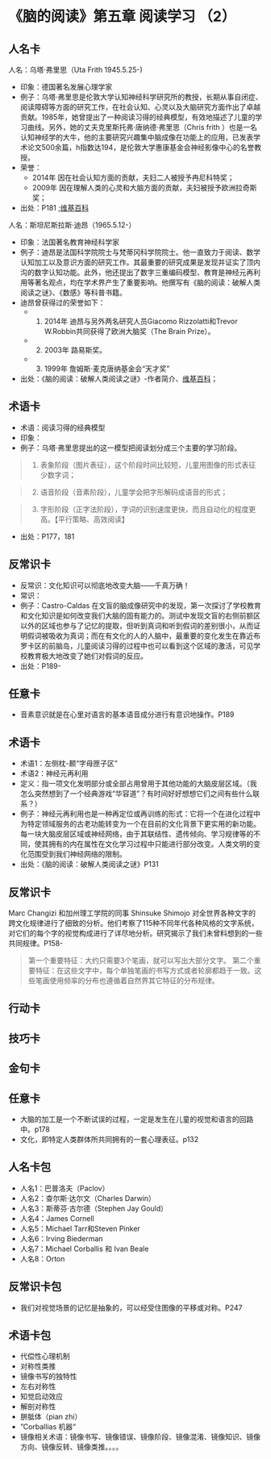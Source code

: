 # 《脑的阅读》第五章 阅读学习 （2） #
## 人名卡 ##
人名：乌塔·弗里思（Uta Frith 1945.5.25-)

- 印象：德国著名发展心理学家
- 例子：乌塔·弗里思是伦敦大学认知神经科学研究所的教授，长期从事自闭症、阅读障碍等方面的研究工作，在社会认知、心灵以及大脑研究方面作出了卓越贡献。1985年，她曾提出了一种阅读习得的经典模型，有效地描述了儿童的学习曲线。另外，她的丈夫克里斯托弗·唐纳德·弗里思（Chris frith ）也是一名认知神经学的大牛，他的主要研究兴趣集中脑成像在功能上的应用，已发表学术论文500余篇，h指数达194，是伦敦大学惠康基金会神经影像中心的名誉教授。
- 荣誉：
    - 2014年 因在社会认知方面的贡献，夫妇二人被授予冉尼科特奖；
    - 2009年 因在理解人类的心灵和大脑方面的贡献，夫妇被授予欧洲拉奇斯奖；
- 出处：P181 ;[维基百科](https://en.wikipedia.org/wiki/Uta_Frith)


人名：斯坦尼斯拉斯·迪昂（1965.5.12-）

- 印象：法国著名教育神经科学家
- 例子：迪昂是法国科学院院士与梵蒂冈科学院院士。他一直致力于阅读、数学认知加工以及意识方面的研究工作。其最重要的研究成果是发现并证实了顶内沟的数字认知功能。此外，他还提出了数字三重编码模型、教育是神经元再利用等著名观点，均在学术界产生了重要影响。他撰写有《脑的阅读：破解人类阅读之谜》、《数感》等科普书籍。
- 迪昂曾获得过的荣誉如下：
  - 1. 2014年 迪昂与另外两名研究人员Giacomo Rizzolatti和Trevor W.Robbin共同获得了欧洲大脑奖（The Brain Prize）。
  - 2. 2003年 路易斯奖。
  - 3. 1999年 詹姆斯·麦克唐纳基金会“天才奖”
- 出处：《脑的阅读：破解人类阅读之谜》-作者简介、[维基百科](https://en.m.wikipedia.org/wiki/Stanislas_Dehaene)；

## 术语卡 ##
- 术语：阅读习得的经典模型
- 印象：
- 例子：乌塔·弗里思提出的这一模型把阅读划分成三个主要的学习阶段。
> 1. 表象阶段（图片表征），这个阶段时间比较短，儿童用图像的形式表征少数字词；

> 2. 语音阶段（音素阶段），儿童学会把字形解码成语音的形式；

> 3. 字形阶段（正字法阶段），字词的识别速度更快，而且自动化的程度更高。【平行策略、高效阅读】

- 出处：P177，181

## 反常识卡 ##
- 反常识：文化知识可以彻底地改变大脑——千真万确！
- 常识：
- 例子：Castro-Caldas 在文盲的脑成像研究中的发现，第一次探讨了学校教育和文化知识是如何改变我们大脑的固有能力的。测试中发现文盲的右侧前额区以外的区域也参与了记忆的提取，但听到真词和听到假词的差别很小，从而证明假词被吸收为真词；而在有文化的人的人脑中，最重要的变化发生在靠近布罗卡区的前脑岛，儿童阅读习得的过程中也可以看到这个区域的激活，可见学校教育极大地改变了她们对假词的反应。
- 出处：P189-
## 任意卡 ##
- 音素意识就是在心里对语言的基本语音成分进行有意识地操作。P189

## 术语卡 ##
- 术语1：左侧枕-颞“字母匣子区”
- 术语2：神经元再利用
- 定义：指一项文化发明部分或全部占用曾用于其他功能的大脑皮层区域。（我怎么突然想到了一个经典游戏“华容道”？有时间好好想想它们之间有些什么联系？）
- 例子：神经元再利用也是一种再定位或再训练的形式：它将一个在进化过程中为特定领域服务的古老功能转变为一个在目前的文化背景下更实用的新功能。每一块大脑皮层区域或神经网络，由于其联结性、遗传倾向、学习规律等的不同，使其拥有的内在属性在文化学习过程中只能进行部分改变。人类文明的变化范围受到我们神经网络的限制。
- 出处：《脑的阅读：破解人类阅读之谜》P131

## 反常识卡 ##
Marc Changizi 和加州理工学院的同事 Shinsuke Shimojo 对全世界各种文字的跨文化规律进行了细致的分析。他们考察了115种不同年代各种风格的文字系统，对它们的每个字的视觉构成进行了详尽地分析。研究揭示了我们未曾料想到的一些共同规律。P158-
> 第一个重要特征：大约只需要3个笔画，就可以写出大部分文字。
> 第二个重要特征：在这些文字中，每个单独笔画的书写方式或者轮廓都趋于一致。这些笔画使用频率的分布也遵循着自然界其它特征的分布规律。
> 
> 

## 行动卡 ##

## 技巧卡 ##

## 金句卡 ##

## 任意卡 ##
- 大脑的加工是一个不断试误的过程，一定是发生在儿童的视觉和语言的回路中。p178
- 文化，即特定人类群体所共同拥有的一套心理表征。p132




## 人名卡包 ##
- 人名1：巴普洛夫（Paclov）
- 人名2：查尔斯·达尔文（Charles Darwin）
- 人名3：斯蒂芬·古尔德（Stephen Jay Gould）
- 人名4：James Cornell
- 人名5：Michael Tarr和Steven Pinker
- 人名6：Irving Biederman
- 人名7：Michael Corballis 和 Ivan Beale
- 人名8：Orton

## 反常识卡包 ##
- 我们对视觉场景的记忆是抽象的，可以经受住图像的平移或对称。P247

## 术语卡包 ##
- 代偿性心理机制
- 对称性类推
- 镜像书写的独特性
- 左右对称性
- 知觉启动效应
- 解剖对称性
- 胼胝体（pian zhi）
- ”Corballias 机器“
- 镜像相关术语：镜像书写、镜像错误、镜像阶段、镜像混淆、镜像知识、镜像方向、镜像反转、镜像类推。。。。



